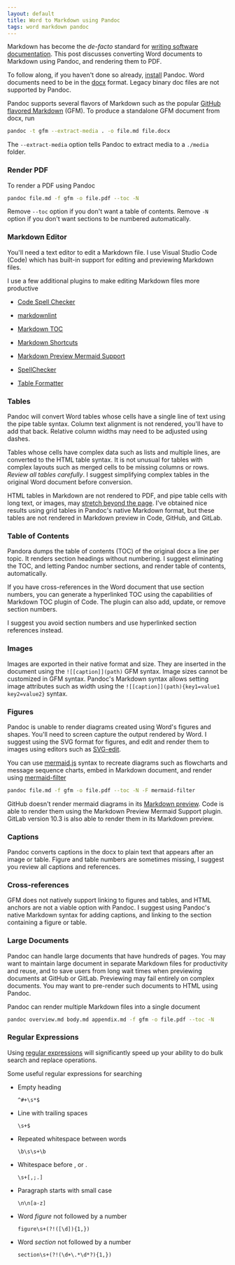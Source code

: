 ```yaml
---
layout: default
title: Word to Markdown using Pandoc
tags: word markdown pandoc
---
```


Markdown has become the _de-facto_ standard for [writing software documentation](https://www.amazon.com/Modern-Technical-Writing-Introduction-Documentation-ebook/dp/B01A2QL9SS). This post discusses converting Word documents to Markdown using Pandoc, and rendering them to PDF.

To follow along, if you haven't done so already, [install](https://pandoc.org/installing.html) Pandoc. Word documents need to be in the [docx](http://www.ecma-international.org/publications/standards/Ecma-376.htm) format. Legacy binary doc files are not supported by Pandoc.

Pandoc supports several flavors of Markdown such as the popular [GitHub flavored Markdown](https://github.github.com/gfm/) (GFM). To produce a standalone GFM document from docx, run

```bash
pandoc -t gfm --extract-media . -o file.md file.docx
```

The `--extract-media` option tells Pandoc to extract media to a `./media` folder.

### Render PDF

To render a PDF using Pandoc

```bash
pandoc file.md -f gfm -o file.pdf --toc -N
```

Remove `--toc` option if you don't want a table of contents. Remove `-N` option if you don't want sections to be numbered automatically.

### Markdown Editor

You'll need a text editor to edit a Markdown file. I use Visual Studio Code (Code) which has built-in support for editing and previewing Markdown files.

I use a few additional plugins to make editing Markdown files more productive

* [Code Spell Checker](https://marketplace.visualstudio.com/items?itemName=streetsidesoftware.code-spell-checker)

* [markdownlint](https://marketplace.visualstudio.com/items?itemName=DavidAnson.vscode-markdownlint)

* [Markdown TOC](https://marketplace.visualstudio.com/items?itemName=AlanWalk.markdown-toc)

* [Markdown Shortcuts](https://marketplace.visualstudio.com/items?itemName=mdickin.markdown-shortcuts)

* [Markdown Preview Mermaid Support](https://marketplace.visualstudio.com/items?itemName=bierner.markdown-mermaid)

* [SpellChecker](https://marketplace.visualstudio.com/items?itemName=swyphcosmo.spellchecker)

* [Table Formatter](https://marketplace.visualstudio.com/items?itemName=shuworks.vscode-table-formatter)

### Tables

Pandoc will convert Word tables whose cells have a single line of text using the pipe table syntax. Column text alignment is not rendered, you'll have to add that back. Relative column widths may need to be adjusted using dashes.

Tables whose cells have complex data such as lists and multiple lines, are converted to the HTML table syntax. It is not unusual for tables with complex layouts such as merged cells to be missing columns or rows. _Review all tables carefully_. I suggest simplifying complex tables in the original Word document before conversion.

HTML tables in Markdown are not rendered to PDF, and pipe table cells with long text, or images, may [stretch beyond the page](https://github.com/jgm/pandoc/issues/4239). I've obtained nice results using grid tables in Pandoc's native Markdown format, but these tables are not rendered in Markdown preview in Code, GitHub, and GitLab.

### Table of Contents

Pandora dumps the table of contents (TOC) of the original docx a line per topic. It renders section headings without numbering. I suggest eliminating the TOC, and letting Pandoc number sections, and render table of contents, automatically.

If you have cross-references in the Word document that use section numbers, you can generate a hyperlinked TOC using the capabilities of Markdown TOC plugin of Code. The plugin can also add, update, or remove section numbers.

I suggest you avoid section numbers and use hyperlinked section references instead.

### Images

Images are exported in their native format and size. They are inserted in the document using the `![[caption]](path)` GFM syntax. Image sizes cannot be customized in GFM syntax. Pandoc's Markdown syntax allows setting image attributes such as width using the `![[caption]](path){key1=value1 key2=value2}` syntax.

### Figures

Pandoc is unable to render diagrams created using Word's figures and shapes. You'll need to screen capture the output rendered by Word. I suggest using the SVG format for figures, and edit and render them to images using editors such as [SVG-edit](https://github.com/SVG-Edit/svgedit).

You can use [mermaid.js](https://mermaidjs.github.io/) syntax to recreate diagrams such as flowcharts and message sequence charts, embed in Markdown document, and render using [mermaid-filter](https://github.com/raghur/mermaid-filter)

```bash
pandoc file.md -f gfm -o file.pdf --toc -N -F mermaid-filter
```

GitHub doesn't render mermaid diagrams in its [Markdown preview](https://github.com/github/markup). Code is able to render them using the Markdown Preview Mermaid Support plugin. GitLab version 10.3 is also able to render them in its Markdown preview.

### Captions

Pandoc converts captions in the docx to plain text that appears after an image or table. Figure and table numbers are sometimes missing, I suggest you review all captions and references.

### Cross-references

GFM does not natively support linking to figures and tables, and HTML anchors are not a viable option with Pandoc. I suggest using Pandoc's native Markdown syntax for adding captions, and linking to the section containing a figure or table.

### Large Documents

Pandoc can handle large documents that have hundreds of pages. You may want to maintain large document in separate Markdown files for productivity and reuse, and to save users from long wait times when previewing documents at GitHub or GitLab. Previewing may fail entirely on complex documents. You may want to pre-render such documents to HTML using Pandoc.

Pandoc can render multiple Markdown files into a single document

```bash
pandoc overview.md body.md appendix.md -f gfm -o file.pdf --toc -N
```

### Regular Expressions

Using [regular expressions](https://developer.mozilla.org/en-US/docs/Web/JavaScript/Guide/Regular_Expressions) will significantly speed up your ability to do bulk search and replace operations.

Some useful regular expressions for searching

* Empty heading

    `^#+\s*$`

* Line with trailing spaces

    `\s+$`

* Repeated whitespace between words

    `\b\s\s+\b`

* Whitespace before , or .

    `\s+[,;.]`

* Paragraph starts with small case

    `\n\n[a-z]`

* Word _figure_ not followed by a number

    `figure\s+(?!([\d]){1,})`

* Word _section_ not followed by a number

    `section\s+(?!(\d+\.*\d*?){1,})`
